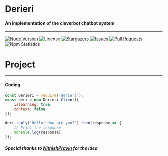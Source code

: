 # Derieri
#### An implementation of the cleverbot chatbot system
---
[![Node Version](https://img.shields.io/badge/Node-v12.19.0-!.svg?logo=node.js&style=plastic&color=green)](https://nodejs.org/en/download/) ![License](https://img.shields.io/npm/l/derieri.svg?style=plastic&color=green&label=License) [![Stargazers](https://img.shields.io/github/stars/gloxiniia/derieri.svg?style=plastic&color=yellow&label=Stars)](https://github.com/gloxiniia/derieri/stargazers) [![Issues](https://img.shields.io/github/issues/gloxiniia/derieri.svg?style=plastic&color=yellow&label=Issues)](https://github.com/gloxiniia/derieri/issues) [![Pull Requests](https://img.shields.io/github/issues-pr/gloxiniia/derieri.svg?style=plastic&color=yellow&label=Pull%20Requests)](https://github.com/gloxiniia/derieri/pulls) 
![Npm Statistics](https://nodei.co/npm/derieri.svg?downloads=true&downloadRank=true&stars=true)

# Project
---
#### Coding
```js
const Derieri = require('derieri');
const deri = new Derieri.Client({
    islearning: true,
    context: false
});

deri.reply('Hello! How are you?').then(response => {
    // Print the response
    console.log(response);
});
```

##### Special thanks to [NithishPravin](https://github.com/NithishPravin) for the idea